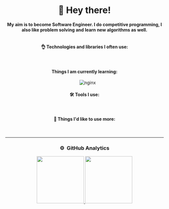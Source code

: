 <div align="center">
  <div>
    <h1>👋 Hey there!</h1>
  </div>

#### My aim is to become Software Engineer. I do competitive programming, I also like problem solving and learn new algorithms as well.<br><br>

#### 👌 Technologies and libraries I often use:

  <div>
    <img src="https://img.shields.io/badge/Python-3776AB?style=flat&logo=python&logoColor=white" alt=""/>&nbsp;
    <img src="https://img.shields.io/badge/Django-092E20?style=flat&logo=django&logoColor=white" alt=""/>&nbsp;
    <img src="https://img.shields.io/badge/HTML5-E34F26?style=flat&logo=html5&logoColor=white" alt=""/>&nbsp;
    <img src="https://img.shields.io/badge/CSS3-1572B6?style=flat&logo=css3&logoColor=white" alt=""/>&nbsp;
    <img src="https://img.shields.io/badge/-JavaScript-05122A?style=flat&logo=javascript" alt=""/>&nbsp;
    <img src="https://img.shields.io/badge/React-20232A?style=flat&logo=react&logoColor=61DAFB" alt=""/>&nbsp;
    <img src="https://img.shields.io/badge/Material--UI-0081CB?style=flat&logo=material-ui&logoColor=white" alt=""/>&nbsp;
    <img src="https://img.shields.io/badge/Docker-008FCC?style=flat&logo=docker&logoColor=white" alt=""/>&nbsp;
    <img src="https://img.shields.io/badge/GitHub_Actions-2088FF?style=flat&logo=github-actions&logoColor=white" alt="" />&nbsp;
    <img src="https://img.shields.io/badge/Heroku-430098?style=flat&logo=heroku&logoColor=white" alt="" />&nbsp;
  </div>
  
#### Things I am currently learning:

  <div>
    <img src="https://img.shields.io/badge/Express.js-000000?style=flat&logo=express&logoColor=white" alt="" />&nbsp;
    <img src="https://img.shields.io/badge/MongoDB-4EA94B?style=flat&logo=mongodb&logoColor=white" alt="" />&nbsp;
    <img src="https://img.shields.io/badge/PostgreSQL-316192?style=flat&logo=postgresql&logoColor=white" alt="" />&nbsp;
    <img src="https://img.shields.io/badge/MySQL-005C84?style=flat&logo=mysql&logoColor=white" alt="" />&nbsp;
    <img src="https://img.shields.io/badge/nginx-%23009639.svg?style=flat&logo=nginx&logoColor=white" alt="nginx" />&nbsp;
    <img src="https://img.shields.io/badge/GraphQl-E10098?style=flat&logo=graphql&logoColor=white" alt="" />&nbsp;
  </div>
  
#### 🛠️ Tools I use:
  <div>
    <img src="https://img.shields.io/badge/Ubuntu-E95420?style=flat&logo=ubuntu&logoColor=white" alt="" />&nbsp;
    <img src="https://img.shields.io/badge/-Postman-05122A?style=flat&logo=postman&logoColor=fc9803" alt=""/>&nbsp;
    <img src="https://img.shields.io/badge/-Visual%20Studio%20Code-05122A?style=flat&logo=visual-studio-code&logoColor=007ACC" alt=""/>&nbsp;
    <img src="https://img.shields.io/badge/npm-05122A?style=flat&logo=npm" alt="" />&nbsp;
    <img src="https://img.shields.io/badge/-Git-05122A?style=flat&logo=git" alt=""/>&nbsp;
    <img src="https://img.shields.io/badge/-GitHub-05122A?style=flat&logo=github" alt=""/>&nbsp;
  </div>

#### 🧐 Things I'd like to use more:
   <div>
    <img src="https://img.shields.io/badge/Redux-593D88?style=flat&logo=redux&logoColor=white" alt=""/>&nbsp;
    <img src="https://img.shields.io/badge/TypeScript-007ACC?style=flat&logo=typescript&logoColor=white" alt=""/>&nbsp;
    <img src="https://img.shields.io/badge/SQL-07405E?style=flat&logo=sqlite&logoColor=white" alt=""/>&nbsp;
  </div>

---
 
### ⚙️ &nbsp;GitHub Analytics

  <p>
  <a href="https://github.com/Recedivies">
    <img height="150em" src="https://github-readme-stats-eight-theta.vercel.app/api?username=Recedivies&show_icons=true&theme=chartreuse-dark&include_all_commits=true&count_private=true"/>
    <img height="150em" src="https://github-readme-stats-eight-theta.vercel.app/api/top-langs/?username=Recedivies&layout=compact&langs_count=8&theme=chartreuse-dark"/>
  </a>
  </p>
</div>
